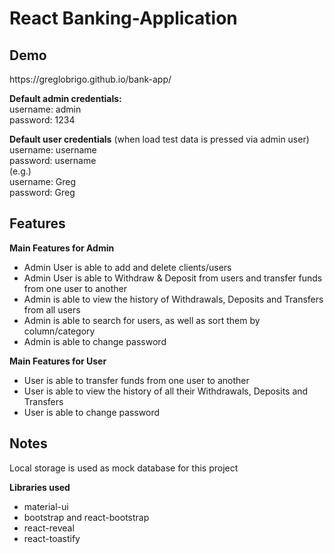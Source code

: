 # React Banking-Application  

<h2> Demo </h2> https://greglobrigo.github.io/bank-app/
<br>

<b>Default admin credentials:</b> <br>
username: admin<br>
password: 1234 <br>

<b>Default user credentials</b> (when load test data is pressed via admin user) <br>
username: username <br>
password: username <br>
(e.g.) <br>
username: Greg <br>
password: Greg <br>

## Features
<section> 
<b>Main Features for Admin </b>
<ul>
<li>Admin User is able to add and delete clients/users</li>
<li>Admin User is able to Withdraw & Deposit from users and transfer funds from one user to another</li>
<li> Admin is able to view the history of Withdrawals, Deposits and Transfers from all users</li>
<li>Admin is able to search for users, as well as sort them by column/category</li>
<li> Admin is able to change password</li>
</ul>
</section>

<section> 
<b>Main Features for User </b>
<ul>
<li>User is able to transfer funds from one user to another</li>
<li>User is able to view the history of all their Withdrawals, Deposits and Transfers</li>
<li> User is able to change password</li>
</ul>
</section>

## Notes
Local storage is used as mock database for this project

<section> 
<b>Libraries used </b>
<ul>
<li>material-ui</li>
<li>bootstrap and react-bootstrap</li>
<li> react-reveal</li>
<li> react-toastify </li>
</ul>
</section>